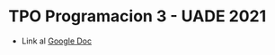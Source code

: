 # TPO Programacion 3 - UADE 2021

- Link al [Google Doc](https://docs.google.com/document/d/1A25S97-XWC9bzooA-0G1_TFEbkecJvKD7R7tZj863Yw/edit?usp=sharing) 

